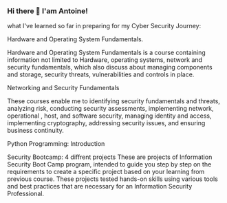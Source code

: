 ### Hi there 👋 I'am Antoine!
what I've learned so far in preparing for my Cyber Security Journey:

Hardware and Operating System Fundamentals. 

Hardware and Operating System Fundamentals is a course containing information not limited to Hardware, operating systems, network and security fundamentals, which also discuss about managing components and storage, security threats, vulnerabilities and controls in place.

Networking and Security Fundamentals

These courses enable me to identifying security fundamentals and threats, analyzing risk, conducting security assessments, implementing network, operational , host, and software security, managing identity and access, implementing cryptography, addressing security issues, and ensuring business continuity.

Python Programming: Introduction

Security Bootcamp: 4 diffrent projects 
These are projects of Information Security Boot Camp program, intended to guide you step by step on the requirements to create a specific project based on your learning from previous course. These projects tested hands-on skills using various tools and best practices that are necessary for an Information Security Professional.
